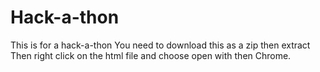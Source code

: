 # Hack-a-thon
This is for a hack-a-thon
You need to download this as a zip then extract
Then right click on the html file and choose open with then Chrome.
